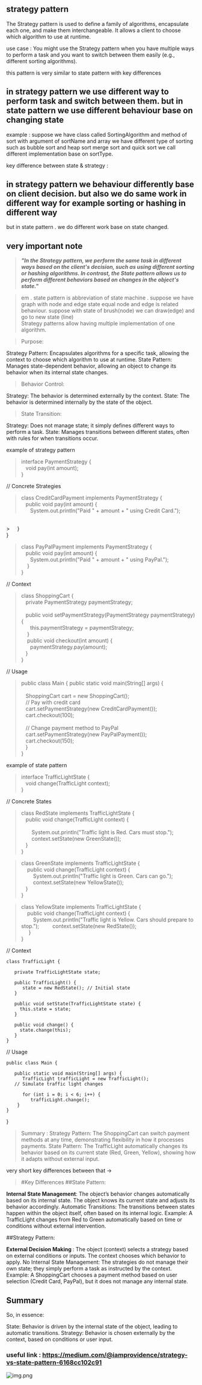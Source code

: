 ## strategy pattern

The Strategy pattern is used to define a family of algorithms, encapsulate each one, and make them interchangeable. It allows a client to choose which algorithm to use at runtime.

use case : You might use the Strategy pattern when you have multiple ways to perform a task and you want to switch between them easily (e.g., different sorting algorithms).

this pattern is very similar to state pattern with key differences



## in strategy pattern we use different way to perform task and switch between them. but in state pattern we use different behaviour base on changing state

example : suppose we have class called SortingAlgorithm and method of sort with argument of sortName and array
we have different type of sorting such as bubble sort and heap sort merge sort and quick sort
we call different implementation base on sortType.


key difference between state & strategy : 
## in strategy pattern we behaviour differently base on client decision. but also we do same work in different way for example sorting or hashing in different way
but in state pattern . we do different work base on state changed.


## very important note
> <em> <strong>"In the Strategy pattern, we perform the same task in different ways based on the client's decision, such as using different sorting or hashing algorithms. In contrast, the State pattern allows us to perform different behaviors based on changes in the object's state." </strong></em>

>em . state pattern is abbreviation of state machine . suppose we have graph with node and edge
> state equal node and edge is related behaviour. suppose with state of brush(node) we can draw(edge) and go to new state (line) <br>
> Strategy patterns allow having multiple implementation of one algorithm.

> Purpose:

Strategy Pattern: Encapsulates algorithms for a specific task, allowing the context to choose which algorithm to use at runtime.
State Pattern: Manages state-dependent behavior, allowing an object to change its behavior when its internal state changes.

> Behavior Control:

Strategy: The behavior is determined externally by the context.
State: The behavior is determined internally by the state of the object.

> State Transition:

Strategy: Does not manage state; it simply defines different ways to perform a task.
State: Manages transitions between different states, often with rules for when transitions occur.


example of strategy pattern 
 > interface PaymentStrategy { <br/>
 &nbsp;&nbsp;&nbsp;void pay(int amount); <br/>
 }

// Concrete Strategies

> class CreditCardPayment implements PaymentStrategy { <br/>
&nbsp;&nbsp;&nbsp;public void pay(int amount) { <br/>
&nbsp;&nbsp;&nbsp;&nbsp;&nbsp;&nbsp;System.out.println("Paid " + amount + " using Credit Card.");
 <br/> 
> &nbsp;&nbsp;&nbsp;&nbsp;} <br/>
}

> class PayPalPayment implements PaymentStrategy { <br/>
&nbsp;&nbsp;&nbsp;public void pay(int amount) { <br/>
&nbsp;&nbsp;&nbsp;&nbsp;&nbsp;&nbsp;System.out.println("Paid " + amount + " using PayPal."); <br/> &nbsp;&nbsp;&nbsp;
} <br/>
}

// Context
> class ShoppingCart { <br/>
&nbsp;&nbsp;&nbsp;private PaymentStrategy paymentStrategy; <br/><br/>
&nbsp;&nbsp;&nbsp;public void setPaymentStrategy(PaymentStrategy paymentStrategy) { <br/>
&nbsp;&nbsp;&nbsp;&nbsp;&nbsp;&nbsp;this.paymentStrategy = paymentStrategy; <br/> &nbsp;&nbsp;&nbsp;
    } <br/>
&nbsp;&nbsp;&nbsp;   public void checkout(int amount) { <br/>
&nbsp;&nbsp;&nbsp;&nbsp;&nbsp;&nbsp;paymentStrategy.pay(amount); <br/> &nbsp;&nbsp;
    } <br/>
}

// Usage
>public class Main {
public static void main(String[] args) { <br/> <br/>
&nbsp;&nbsp;&nbsp;ShoppingCart cart = new ShoppingCart(); <br/>
&nbsp;&nbsp;        // Pay with credit card <br/>
&nbsp;&nbsp;       cart.setPaymentStrategy(new CreditCardPayment()); <br/>
&nbsp;&nbsp;        cart.checkout(100); <br/><br/>
&nbsp;&nbsp;       // Change payment method to PayPal <br/>
&nbsp;&nbsp;        cart.setPaymentStrategy(new PayPalPayment()); <br/>
&nbsp;&nbsp;       cart.checkout(150); <br/> &nbsp;&nbsp;
    } <br/>
}

example of state pattern

> interface TrafficLightState { <br/>
&nbsp;&nbsp;&nbsp;void change(TrafficLight context); <br/>
}

// Concrete States
> class RedState implements TrafficLightState { <br/>
&nbsp;&nbsp;&nbsp;public void change(TrafficLight context) { <br/><br/>
&nbsp;&nbsp;&nbsp;&nbsp;&nbsp;&nbsp;&nbsp;System.out.println("Traffic light is Red. Cars must stop."); <br/>
&nbsp;&nbsp;&nbsp;&nbsp;&nbsp;&nbsp;&nbsp;context.setState(new GreenState()); <br/> &nbsp;&nbsp;
} <br/>
}

>class GreenState implements TrafficLightState { <br/>
&nbsp;&nbsp;&nbsp;&nbsp;public void change(TrafficLight context) { <br/>
&nbsp;&nbsp;&nbsp;&nbsp;&nbsp;&nbsp;&nbsp;&nbsp;System.out.println("Traffic light is Green. Cars can go."); <br/>
&nbsp;&nbsp;&nbsp;&nbsp;&nbsp;&nbsp;&nbsp;&nbsp;context.setState(new YellowState()); <br/> &nbsp;&nbsp;
} <br/>
}

>class YellowState implements TrafficLightState { <br/>
&nbsp;&nbsp;&nbsp;&nbsp;public void change(TrafficLight context) { <br/>
&nbsp;&nbsp;&nbsp;&nbsp;&nbsp;&nbsp;&nbsp;&nbsp;System.out.println("Traffic light is Yellow. Cars should prepare to stop.");
&nbsp;&nbsp;&nbsp;&nbsp;&nbsp;&nbsp;&nbsp;&nbsp;context.setState(new RedState()); <br/> &nbsp;&nbsp;&nbsp;&nbsp;
} <br/>
}



// Context           

    class TrafficLight {

       private TrafficLightState state;

       public TrafficLight() {
          state = new RedState(); // Initial state
       }

       public void setState(TrafficLightState state) {
         this.state = state;
       }

       public void change() {
         state.change(this);
       }
    }

// Usage
    
    public class Main {

       public static void main(String[] args) {
          TrafficLight trafficLight = new TrafficLight();
       // Simulate traffic light changes
        
          for (int i = 0; i < 6; i++) {
             trafficLight.change();
        }
    }
}
> Summary : 
Strategy Pattern: The ShoppingCart can switch payment methods at any time, demonstrating flexibility in how it processes payments.
State Pattern: The TrafficLight automatically changes its behavior based on its current state (Red, Green, Yellow), showing how it adapts without external input.




very short key differences between that ->

> #Key Differences
##State Pattern:

<strong>Internal State Management</strong>: The object’s behavior changes automatically based on its internal state. The object knows its current state and adjusts its behavior accordingly.
Automatic Transitions: The transitions between states happen within the object itself, often based on its internal logic.
Example: A TrafficLight changes from Red to Green automatically based on time or conditions without external intervention.

##Strategy Pattern:

<strong> External Decision Making </strong>: The object (context) selects a strategy based on external conditions or inputs. The context chooses which behavior to apply.
No Internal State Management: The strategies do not manage their own state; they simply perform a task as instructed by the context.
Example: A ShoppingCart chooses a payment method based on user selection (Credit Card, PayPal), but it does not manage any internal state.

## Summary
So, in essence:

State: Behavior is driven by the internal state of the object, leading to automatic transitions.
Strategy: Behavior is chosen externally by the context, based on conditions or user input.

### useful link : https://medium.com/@iamprovidence/strategy-vs-state-pattern-6168cc102c91
![img.png](img.png)